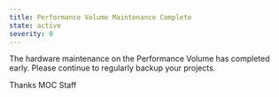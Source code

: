 ```yaml
---
title: Performance Volume Maintenance Complete
state: active
severity: 0
---
```


The hardware maintenance on the Performance Volume has completed early.
Please continue to regularly backup your projects.

Thanks
MOC Staff
